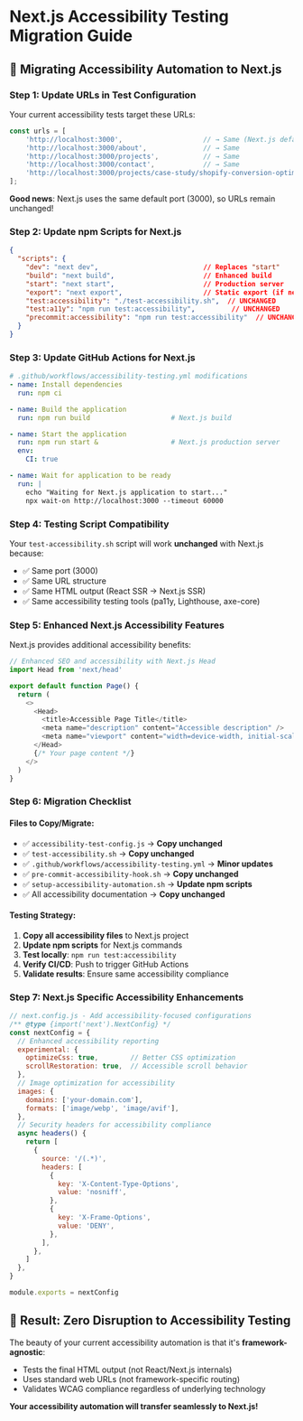 # Next.js Accessibility Testing Migration Guide

## 🔄 Migrating Accessibility Automation to Next.js

### **Step 1: Update URLs in Test Configuration**

Your current accessibility tests target these URLs:
```javascript
const urls = [
    'http://localhost:3000',                    // → Same (Next.js default port)
    'http://localhost:3000/about',              // → Same
    'http://localhost:3000/projects',           // → Same
    'http://localhost:3000/contact',            // → Same
    'http://localhost:3000/projects/case-study/shopify-conversion-optimization'  // → Same
];
```

**Good news**: Next.js uses the same default port (3000), so URLs remain unchanged!

### **Step 2: Update npm Scripts for Next.js**

```json
{
  "scripts": {
    "dev": "next dev",                          // Replaces "start"
    "build": "next build",                      // Enhanced build
    "start": "next start",                      // Production server
    "export": "next export",                    // Static export (if needed)
    "test:accessibility": "./test-accessibility.sh",  // UNCHANGED
    "test:a11y": "npm run test:accessibility",         // UNCHANGED
    "precommit:accessibility": "npm run test:accessibility"  // UNCHANGED
  }
}
```

### **Step 3: Update GitHub Actions for Next.js**

```yaml
# .github/workflows/accessibility-testing.yml modifications
- name: Install dependencies
  run: npm ci

- name: Build the application
  run: npm run build                    # Next.js build

- name: Start the application  
  run: npm run start &                  # Next.js production server
  env:
    CI: true

- name: Wait for application to be ready
  run: |
    echo "Waiting for Next.js application to start..."
    npx wait-on http://localhost:3000 --timeout 60000
```

### **Step 4: Testing Script Compatibility**

Your `test-accessibility.sh` script will work **unchanged** with Next.js because:
- ✅ Same port (3000)
- ✅ Same URL structure  
- ✅ Same HTML output (React SSR → Next.js SSR)
- ✅ Same accessibility testing tools (pa11y, Lighthouse, axe-core)

### **Step 5: Enhanced Next.js Accessibility Features**

Next.js provides additional accessibility benefits:
```javascript
// Enhanced SEO and accessibility with Next.js Head
import Head from 'next/head'

export default function Page() {
  return (
    <>
      <Head>
        <title>Accessible Page Title</title>
        <meta name="description" content="Accessible description" />
        <meta name="viewport" content="width=device-width, initial-scale=1" />
      </Head>
      {/* Your page content */}
    </>
  )
}
```

### **Step 6: Migration Checklist**

#### Files to Copy/Migrate:
- ✅ `accessibility-test-config.js` → **Copy unchanged**
- ✅ `test-accessibility.sh` → **Copy unchanged**  
- ✅ `.github/workflows/accessibility-testing.yml` → **Minor updates**
- ✅ `pre-commit-accessibility-hook.sh` → **Copy unchanged**
- ✅ `setup-accessibility-automation.sh` → **Update npm scripts**
- ✅ All accessibility documentation → **Copy unchanged**

#### Testing Strategy:
1. **Copy all accessibility files** to Next.js project
2. **Update npm scripts** for Next.js commands
3. **Test locally**: `npm run test:accessibility`  
4. **Verify CI/CD**: Push to trigger GitHub Actions
5. **Validate results**: Ensure same accessibility compliance

### **Step 7: Next.js Specific Accessibility Enhancements**

```javascript
// next.config.js - Add accessibility-focused configurations
/** @type {import('next').NextConfig} */
const nextConfig = {
  // Enhanced accessibility reporting
  experimental: {
    optimizeCss: true,        // Better CSS optimization
    scrollRestoration: true,  // Accessible scroll behavior
  },
  // Image optimization for accessibility
  images: {
    domains: ['your-domain.com'],
    formats: ['image/webp', 'image/avif'],
  },
  // Security headers for accessibility compliance
  async headers() {
    return [
      {
        source: '/(.*)',
        headers: [
          {
            key: 'X-Content-Type-Options',
            value: 'nosniff',
          },
          {
            key: 'X-Frame-Options',
            value: 'DENY',
          },
        ],
      },
    ]
  },
}

module.exports = nextConfig
```

## 🎯 **Result: Zero Disruption to Accessibility Testing**

The beauty of your current accessibility automation is that it's **framework-agnostic**:
- Tests the final HTML output (not React/Next.js internals)
- Uses standard web URLs (not framework-specific routing)
- Validates WCAG compliance regardless of underlying technology

**Your accessibility automation will transfer seamlessly to Next.js!**

